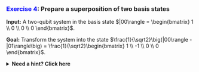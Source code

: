 ### <span style="color:blue">Exercise 4</span>: Prepare a superposition of two basis states

**Input:** A two-qubit system in the basis state $|00\rangle = \begin{bmatrix} 1 \\ 0 \\ 0 \\ 0 \end{bmatrix}$.

**Goal:** Transform the system into the state $\frac{1}{\sqrt2}\big(|00\rangle - |01\rangle\big) = \frac{1}{\sqrt2}\begin{bmatrix} 1 \\ -1 \\ 0 \\ 0 \end{bmatrix}$.

<details>
    <summary><b>Need a hint? Click here</b></summary>
    Represent the target state as a tensor product $|0\rangle \otimes \frac{1}{\sqrt2}\big(|0\rangle - |1\rangle\big) = \begin{bmatrix} 1 \\ 0 \end{bmatrix} \otimes \frac{1}{\sqrt2}\begin{bmatrix} 1 \\ -1 \end{bmatrix}$.
</details>
